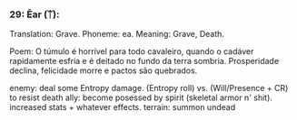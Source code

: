 ### 29: Ēar (ᛠ):

Translation: Grave.
Phoneme: ea.
Meaning: Grave, Death.

Poem:
  O túmulo é horrível para todo cavaleiro,
  quando o cadáver rapidamente esfria
  e é deitado no fundo da terra sombria.
  Prosperidade declina, felicidade morre
  e pactos são quebrados.

enemy: deal some Entropy damage. (Entropy roll) vs. (Will/Presence + CR) to resist death
ally: become posessed by spirit (skeletal armor n' shit). increased stats + whatever effects.
terrain: summon undead

